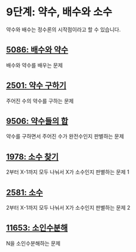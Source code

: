 # 9단계: 약수, 배수와 소수

약수와 배수는 정수론의 시작점이라고 할 수 있습니다.

## [5086: 배수와 약수](https://www.acmicpc.net/problem/5086)

배수와 약수를 배우는 문제

## [2501: 약수 구하기](https://www.acmicpc.net/problem/2501)

주어진 수의 약수를 구하는 문제

## [9506: 약수들의 합](https://www.acmicpc.net/problem/9506)

약수를 구하면서 주어진 수가 완전수인지 판별하는 문제

## [1978: 소수 찾기](https://www.acmicpc.net/problem/1978)

2부터 X-1까지 모두 나눠서 X가 소수인지 판별하는 문제 1

## [2581: 소수](https://www.acmicpc.net/problem/2581)

2부터 X-1까지 모두 나눠서 X가 소수인지 판별하는 문제 2

## [11653: 소인수분해](https://www.acmicpc.net/problem/11653)

N을 소인수분해하는 문제
